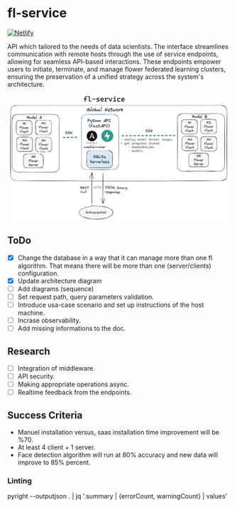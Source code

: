 
# fl-service

[![Netlify](https://img.shields.io/badge/netlify-%23000000.svg?style=for-the-badge&logo=netlify&logoColor=#00C7B7)](https://fl-service-api-doc.netlify.app/)

API which tailored to the needs of data scientists. The interface streamlines communication with remote hosts through the use of service endpoints, allowing for seamless API-based interactions. These endpoints empower users to initiate, terminate, and manage flower federated learning clusters, ensuring the preservation of a unified strategy across the system's architecture.

![0.1.0](./assets/architecture.png)

## ToDo

- [x] Change the database in a way that it can manage more than one fl algorithm. That means there will be more than one (server/clients) configuration.
- [x] Update architecture diagram
- [ ] Add diagrams (sequence)
- [ ] Set request path, query parameters validation.
- [ ] Introduce usa-case scenario and set up instructions of the host machine.
- [ ] Incrase observability.
- [ ] Add missing informations to the doc.

## Research

- [ ] Integration of middleware.
- [ ] API security.
- [ ] Making appropriate operations async.
- [ ] Realtime feedback from the endpoints.

## Success Criteria

- Manuel installation versus, saas installation time improvement will be %70.
- At least 4 client + 1 server.
- Face detection algorithm will run at 80% accuracy and new data will improve to 85% percent.

### Linting

pyright --outputjson . | jq '.summary | {errorCount, warningCount} | values'


